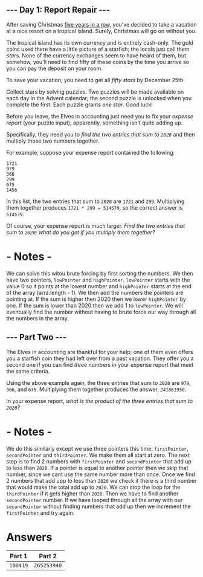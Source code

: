 ## --- Day 1: Report Repair ---

After saving Christmas [five years in a row](https://adventofcode.com/events), you've decided to take a vacation at a nice resort on a tropical island. Surely, Christmas will go on without you.

The tropical island has its own currency and is entirely cash-only. The gold coins used there have a little picture of a starfish; the locals just call them _stars_. None of the currency exchanges seem to have heard of them, but somehow, you'll need to find fifty of these coins by the time you arrive so you can pay the deposit on your room.

To save your vacation, you need to get all _fifty stars_ by December 25th.

Collect stars by solving puzzles. Two puzzles will be made available on each day in the Advent calendar; the second puzzle is unlocked when you complete the first. Each puzzle grants _one star_. Good luck!

Before you leave, the Elves in accounting just need you to fix your _expense report_ (your puzzle input); apparently, something isn't quite adding up.

Specifically, they need you to _find the two entries that sum to `2020`_ and then multiply those two numbers together.

For example, suppose your expense report contained the following:

    1721
    979
    366
    299
    675
    1456

In this list, the two entries that sum to `2020` are `1721` and `299`. Multiplying them together produces `1721 * 299 = 514579`, so the correct answer is _`514579`_.

Of course, your expense report is much larger. _Find the two entries that sum to `2020`; what do you get if you multiply them together?_

# - Notes -

We can solve this witou brute forcing by first sorting the numbers. We then have two pointers, `lowPointer` and `highPointer`. `lowPointer` starts with the value 0 so it points at the lowest number and `highPointer` starts at the end of the array (arra.length - 1). We then add the numbers the pointers are pointing at. If the sum is higher then 2020 then we lower `highPointer` by one. If the sum is lower than 2020 then we add 1 to `lowPointer`. We will eventually find the number without having to brute force our way through all the numbers in the array.

## --- Part Two ---

The Elves in accounting are thankful for your help; one of them even offers you a starfish coin they had left over from a past vacation. They offer you a second one if you can find _three_ numbers in your expense report that meet the same criteria.

Using the above example again, the three entries that sum to `2020` are `979`, `366`, and `675`. Multiplying them together produces the answer, _`241861950`_.

In your expense report, _what is the product of the three entries that sum to `2020`?_

# - Notes -

We do this similarly except we use three pointers this time: `firstPointer`, `secondPointer` and `thirdPointer`. We make them all start at zero. The next step is to find 2 numbers with `firstPointer` and `secondPointer` that add up to less than `2020`. If a pointer is equal to another pointer then we skip that number, since we cant use the same number more than once. Once we find 2 numbers that add upp to less than `2020` we check if there is a third number that would make the total add up to `2020`. We can stop the loop for the `thirdPointer` if it gets higher than `2020`. Then we have to find another `secondPointer` number. If we have looped through all the array with our `secondPointer` without finding numbers that add up then we increment the `firstPointer` and try again.

# Answers

| Part 1   | Part 2      |
| -------- | ----------- |
| `100419` | `265253940` |
